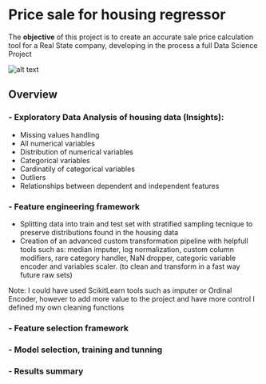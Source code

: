 # Price sale for housing regressor

The **objective** of this project is to create an accurate sale price calculation tool for a Real State company, developing in the process a full Data Science Project

![alt text](https://www.investopedia.com/thmb/FsaVFaKYsbEVzCG1lrQ-MpwdUGY=/425x282/filters:fill(auto,1)/housecalculator-56a7dc723df78cf7729a0745.jpg)

## Overview
### - Exploratory Data Analysis of housing data (Insights):

- Missing values handling
- All numerical variables
- Distribution of numerical variables
- Categorical variables
- Cardinatily of categorical variables
- Outliers
- Relationships between dependent and independent features


### - Feature engineering framework

- Splitting data into train and test set with stratified sampling tecnique to preserve distributions found in the housing data
- Creation of an advanced custom transformation pipeline with helpfull tools such as: median imputer, log normalization, custom column modifiers, rare category handler, NaN dropper, categoric variable encoder and variables scaler. (to clean and transform in a fast way future raw sets)

Note: I could have used ScikitLearn tools such as imputer or Ordinal Encoder, however to add more value to the project and have more control I defined my own cleaning functions

### - Feature selection framework
### - Model selection, training and tunning
### - Results summary
